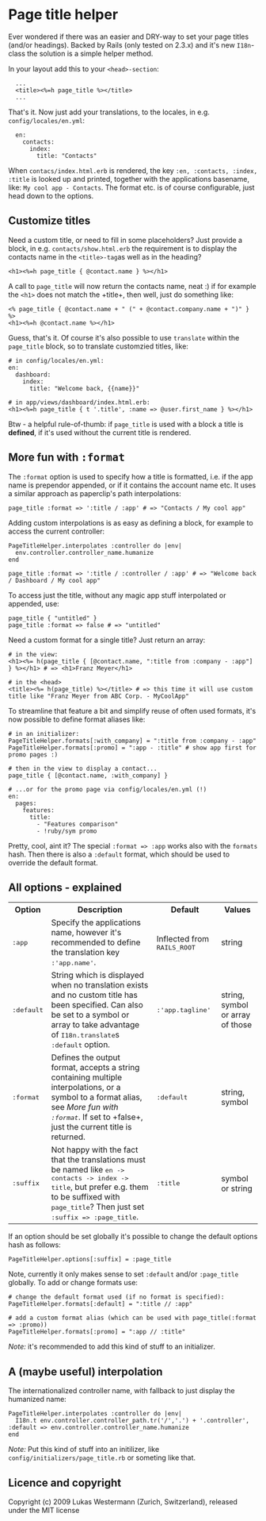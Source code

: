 # Page title helper

Ever wondered if there was an easier and DRY-way to set your page titles (and/or headings). Backed
by Rails (only tested on 2.3.x) and it's new `I18n`-class the solution is a simple helper method.

In your layout add this to your `<head>-section`:

      ...
      <title><%=h page_title %></title>
      ...
      
That's it. Now just add your translations, to the locales, in e.g. `config/locales/en.yml`:

      en:
        contacts:
          index:
            title: "Contacts"
            
When `contacs/index.html.erb` is rendered, the key `:en, :contacts, :index, :title`
is looked up and printed, together with the applications basename, like: `My cool app - Contacts`.
The format etc. is of course configurable, just head down to the options.

## Customize titles

Need a custom title, or need to fill in some placeholders? Just provide a block, in e.g.
`contacts/show.html.erb` the requirement is to display the contacts name in the
`<title>-tag`as well as in the heading?

    <h1><%=h page_title { @contact.name } %></h1>
    
A call to `page_title` will now return the contacts name, neat :) if for example the
`<h1>` does not match the +title+, then
well, just do something like:

    <% page_title { @contact.name + " (" + @contact.company.name + ")" } %>
    <h1><%=h @contact.name %></h1>
    
Guess, that's it. Of course it's also possible to use `translate` within the `page_title` block, so
to translate customzied titles, like:

    # in config/locales/en.yml:
    en:
      dashboard:
        index:
          title: "Welcome back, {{name}}"

    # in app/views/dashboard/index.html.erb:
    <h1><%=h page_title { t '.title', :name => @user.first_name } %></h1>
    
Btw - a helpful rule-of-thumb: if `page_title` is used with a block a title is **defined**,
if it's used without the current title is rendered.

## More fun with <tt>:format</tt>

The `:format` option is used to specify how a title is formatted, i.e. if the app name is
prependor appended, or if it contains the account name etc. It uses a similar approach as
paperclip's path interpolations:

    page_title :format => ':title / :app' # => "Contacts / My cool app"
    
Adding custom interpolations is as easy as defining a block, for example to access the current
controller:

    PageTitleHelper.interpolates :controller do |env|
      env.controller.controller_name.humanize
    end
    
    page_title :format => ':title / :controller / :app' # => "Welcome back / Dashboard / My cool app"
    
To access just the title, without any magic app stuff interpolated or appended, use:

    page_title { "untitled" }
    page_title :format => false # => "untitled"
    
Need a custom format for a single title? Just return an array:

    # in the view:
    <h1><%= h(page_title { [@contact.name, ":title from :company - :app"] } %></h1> # => <h1>Franz Meyer</h1>
    
    # in the <head>
    <title><%= h(page_title) %></title> # => this time it will use custom title like "Franz Meyer from ABC Corp. - MyCoolApp"
    
To streamline that feature a bit and simplify reuse of often used formats, it's now possible to define format aliases like:

    # in an initializer:
    PageTitleHelper.formats[:with_company] = ":title from :company - :app"
    PageTitleHelper.formats[:promo] = ":app - :title" # show app first for promo pages :)
    
    # then in the view to display a contact...
    page_title { [@contact.name, :with_company] }
    
    # ...or for the promo page via config/locales/en.yml (!)
    en:
      pages:
        features:
          title:
            - "Features comparison"
            - !ruby/sym promo
    
    
Pretty, cool, aint it? The special `:format => :app` works also with the `formats` hash. Then there is also a
`:default` format, which should be used to override the default format.

## All options - explained

<table>
  <tr>
    <th>Option</th><th>Description</th><th>Default</th><th>Values</th>
  </tr>
  <tr>
    <td><tt>:app</tt></td>
    <td>Specify the applications name, however it's
        recommended to define the translation key <tt>:'app.name'</tt>.</td>
    <td>Inflected from <tt>RAILS_ROOT</tt></td>
    <td>string</td>
  </tr>
  <tr>
    <td><tt>:default</tt></td>
    <td>String which is displayed when no translation exists and no custom title
        has been specified. Can also be set to a symbol or array to take advantage of
        <tt>I18n.translate</tt>s <tt>:default</tt> option.</td>
    <td><tt>:'app.tagline'</tt></td>
    <td>string, symbol or array of those</td>
  </tr>
  <tr>
    <td><tt>:format</tt></td>
    <td>Defines the output format, accepts a string containing multiple interpolations, or
        a symbol to a format alias, see <i>More fun with <tt>:format</tt></i>. If set to
        +false+, just the current title is returned.</td>
    <td><tt>:default</tt></td>
    <td>string, symbol</td>
  </tr>
  <tr>
    <td><tt>:suffix</tt></td>
    <td>Not happy with the fact that the translations must be named like
        <tt>en -> contacts -> index -> title</tt>, but prefer e.g. them to be suffixed with
        <tt>page_title</tt>? Then just set <tt>:suffix => :page_title</tt>.</td>
    <td><tt>:title</tt></td>
    <td>symbol or string</td>
  </tr>
</table>
</p>

If an option should be set globally it's possible to change the default options hash as follows:

    PageTitleHelper.options[:suffix] = :page_title
    
Note, currently it only makes sense to set `:default` and/or `:page_title` globally.
To add or change formats use:

    # change the default format used (if no format is specified):
    PageTitleHelper.formats[:default] = ":title // :app"
    
    # add a custom format alias (which can be used with page_title(:format => :promo))
    PageTitleHelper.formats[:promo] = ":app // :title"
    
_Note:_ it's recommended to add this kind of stuff to an initializer.

## A (maybe useful) interpolation

The internationalized controller name, with fallback to just display the humanized name:

    PageTitleHelper.interpolates :controller do |env|
      I18n.t env.controller.controller_path.tr('/','.') + '.controller', :default => env.controller.controller_name.humanize
    end
    
_Note:_ Put this kind of stuff into an initilizer, like `config/initializers/page_title.rb` or someting like that.
    
## Licence and copyright
Copyright (c) 2009 Lukas Westermann (Zurich, Switzerland), released under the MIT license
